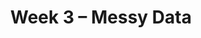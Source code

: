 ---
    title: Week 3 – Messy Data
    weekNumber: 3
    days:
      - date: 2023-4-17
        events:
          "**LEC 7**{: .label .label-lecture } [Relational Algebra, Data Cleaning](resources/lectures/lec07/lec07.html)":
            "[🎥](https://podcast.ucsd.edu/watch/sp23/dsc80_a00/7) / [Ch. 4](https://notes.dsc80.com/content/04/introduction.html)"
          "**Lab 2**{: .label .label-lab } [More Pandas (due 4/17)](https://github.com/dsc-courses/dsc80-2023-sp/blob/main/labs/02-pandas/lab.ipynb)":
      - date: 2023-4-19
        events:
          "**LEC 8**{: .label .label-lecture } Unfaithful Data, Hypothesis Testing":
            " [CIT 11](https://inferentialthinking.com/chapters/11/Testing_Hypotheses.html)"
          "**DIS 2**{: .label .label-disc } **Lab 2 Reflection**":
            ""
      - date: 2023-4-20
        events:
          "**PROJ 1**{: .label .label-proj } [Gradebook 💯 (due 4/20)](https://github.com/dsc-courses/dsc80-2023-sp/blob/main/projects/01-gradebook/project.ipynb)":
      - date: 2023-4-21
        events:
          "**LEC 9**{: .label .label-lecture } Hypothesis Testing":
            " [CIT 11](https://inferentialthinking.com/chapters/11/Testing_Hypotheses.html)"
                
---